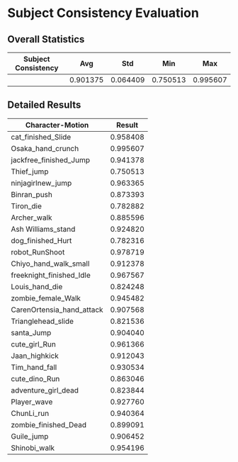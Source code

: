 # Subject Consistency Evaluation

## Overall Statistics

| Subject Consistency | Avg         | Std         | Min         | Max         |
|---------------------|-------------|-------------|-------------|-------------|
|                     | 0.901375    | 0.064409    | 0.750513    | 0.995607    |

## Detailed Results

| Character-Motion                 | Result        |
|----------------------------------|---------------|
| cat_finished_Slide               | 0.958408    |
| Osaka_hand_crunch                | 0.995607    |
| jackfree_finished_Jump           | 0.941378    |
| Thief_jump                       | 0.750513    |
| ninjagirlnew_jump                | 0.963365    |
| Binran_push                      | 0.873393    |
| Tiron_die                        | 0.782882    |
| Archer_walk                      | 0.885596    |
| Ash Williams_stand               | 0.924820    |
| dog_finished_Hurt                | 0.782316    |
| robot_RunShoot                   | 0.978719    |
| Chiyo_hand_walk_small            | 0.912378    |
| freeknight_finished_Idle         | 0.967567    |
| Louis_hand_die                   | 0.824248    |
| zombie_female_Walk               | 0.945482    |
| CarenOrtensia_hand_attack        | 0.907568    |
| Trianglehead_slide               | 0.821536    |
| santa_Jump                       | 0.904040    |
| cute_girl_Run                    | 0.961366    |
| Jaan_highkick                    | 0.912043    |
| Tim_hand_fall                    | 0.930534    |
| cute_dino_Run                    | 0.863046    |
| adventure_girl_dead              | 0.823844    |
| Player_wave                      | 0.927760    |
| ChunLi_run                       | 0.940364    |
| zombie_finished_Dead             | 0.899091    |
| Guile_jump                       | 0.906452    |
| Shinobi_walk                     | 0.954196    |

